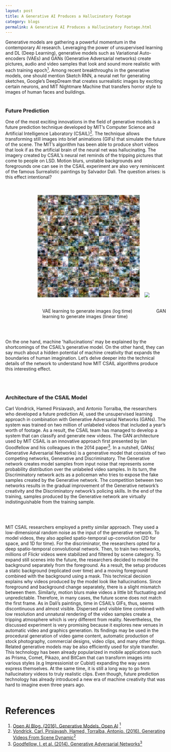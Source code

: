 ```yaml
---
layout: post
title: A Generative AI Produces a Hallucinatory Footage
category: blogs
permalink: A Generative AI Produces a Hallucinatory Footage.html
---
```



Generative models are gathering a powerful momentum in the contemporary AI research. Leveraging the power of unsupervised learning and DL (Deep Learning), generative models such as Variational Auto-encoders (VAEs) and GANs (Generative Adversarial networks) create pictures, audio and video samples that look and sound more realistic with each training epoch<a href="#note1" id="note1ref"><sup>1</sup></a>. Among recent breakthroughs in the generative models, one should mention Sketch RNN, a neural net for generating sketches, Google’s DeepDream that creates surrealistic images by exciting certain neurons, and MIT Nightmare Machine that transfers horror style to images of human faces and buildings.<br><br>

### Future Prediction
One of the most exciting innovations in the field of generative models is a future prediction technique developed by MIT’s Computer Science and Artificial Intelligence Laboratory (CSAIL)<a href="#note2" id="note2ref"><sup>2</sup></a>. The technique allows transforming still images into brief animations (GIFs) that simulate the future of the scene. The MIT’s algorithm has been able to produce short videos that look if as the artificial brain of the neural net was hallucinating. The imagery created by CSAIL’s neural net reminds of the tripping pictures that come to people on LSD. Motion blurs, unstable backgrounds and foregrounds one can see in the CSAIL experiment are also very reminiscent of the famous Surrealistic paintings by Salvador Dali. The question arises: is this effect intentional?


<br><br>
<img style="margin-left: 20%;" src="/img/VAE learning to generate images (log time).gif"><img style="margin-left: 3%;" src="/img/GAN learning to generate images (linear time).gif">
<br><br>
<p style="margin-left: 23%;">VAE learning to generate images (log time)&nbsp;   &nbsp;  &nbsp;   &nbsp;  &nbsp; &nbsp;  &nbsp;  &nbsp;  &nbsp;   &nbsp;GAN learning to generate images (linear time)</p>
<br><br>


On the one hand, machine 'hallucinations' may be explained by the shortcomings of the CSAIL’s generative model. On the other hand, they can say much about a hidden potential of machine creativity that expands the boundaries of human imagination. Let’s delve deeper into the technical details of the network to understand how MIT CSAIL algorithms produce this interesting effect.

<br><br>
### Architecture of the CSAIL Model
Carl Vondrick, Hamed Pirsiavash, and Antonio Torralba, the researchers who developed a future prediction AI, used the unsupervised learning approach in combination with Generative Adversarial Networks (GANs). The system was trained on two million of unlabeled videos that included a year’s worth of footage. As a result, the CSAIL team has managed to develop a system that can classify and generate new videos. The GAN architecture used by MIT CSAIL is an innovative approach first presented by Ian Goodfellow and his colleagues in the 2014 paper<a href="#note3" id="note3ref"><sup>3</sup></a>. In a nutshell, GANs( Generative Adversarial Networks) is a generative model that consists of two competing networks, Generative and Discriminatory. The Generative network creates model samples from input noise that represents some probability distribution over the unlabeled video samples. In its turn, the Discriminatory network acts as a policeman who tries to expose the fake samples created by the Generative network. The competition between two networks results in the gradual improvement of the Generative network’s creativity and the Discriminatory network’s policing skills. In the end of the training, samples produced by the Generative network are virtually indistinguishable from the training sample. 

<br><br>

MIT CSAIL researchers employed a pretty similar approach. They used a low-dimensional random noise as the input of the generative network. To model videos, they also applied spatio-temporal up-convolution (2D for space, and 1D for time). For the discriminator, the researchers opted for a deep spatio-temporal convolutional network. Then, to train two networks, millions of Flickr videos were stabilized and filtered by scene category. To expand still scenes into the future, the researchers decided to model the background separately from the foreground. As a result, the setup produces a static background (replicated over time) and a moving foreground combined with the background using a mask. This technical decision explains why videos produced by the model look like hallucinations. Since foreground and background change separately, there is a slight mismatch between them.  Similarly, motion blurs make videos a little bit fluctuating and unpredictable. Therefore, in many cases, the future scene does not match the first frame. As in Dali’s paintings,  time in CSAIL’s GIFs, thus, seems discontinuous and almost visible.  Dispersed and visible time combined with  low resolution and unnatural rendering of the video samples create a tripping atmosphere which is very different from reality. 
Nevertheless, the discussed experiment is very promising because it explores new venues in automatic video and graphics generation. Its findings may be used in the procedural generation of video game content, automatic production of stock photography, commercial designs, video clips, and many other things. Related generative models may be also efficiently used for style transfer. This technology has been already popularized in mobile applications such as Prisma, Comet, Pikazo, and BitCam that can transform images into various styles (e.g Impressionist or Cubist) expanding the way users express themselves. At the same time, it is still a long way to go from hallucinatory videos to truly realistic clips. Even though, future prediction technology has already introduced a new era of machine creativity that was hard to imagine even three years ago. <br><br>

References
=====

1. [Open AI Blog. (2016). Generative Models. Open AI](https://blog.openai.com/generative-models/) <a id="note1" href="#note1ref"><sup>1</sup></a>
2. [Vondrick, Carl, Pirsiavash, Hamed, Torralba, Antonio. (2016). Generating Videos From Scene Dynamic](http://carlvondrick.com/tinyvideo/)<a id="note2" href="#note2ref"><sup>2</sup></a>
3. [Goodfellow, I. et al. (2014). Generative Adversarial Networks](https://arxiv.org/abs/1406.2661)<a id="note3" href="#note3ref"><sup>3</sup></a>
